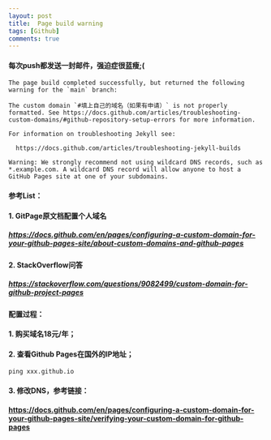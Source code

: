 ```yaml
---
layout: post
title:  Page build warning
tags: [Github]
comments: true
---
```


#### 每次push都发送一封邮件，强迫症很蓝瘦;(
```
The page build completed successfully, but returned the following warning for the `main` branch:

The custom domain `#填上自己的域名（如果有申请）` is not properly formatted. See https://docs.github.com/articles/troubleshooting-custom-domains/#github-repository-setup-errors for more information.

For information on troubleshooting Jekyll see:

  https://docs.github.com/articles/troubleshooting-jekyll-builds
```
```
Warning: We strongly recommend not using wildcard DNS records, such as *.example.com. A wildcard DNS record will allow anyone to host a GitHub Pages site at one of your subdomains.
```
#### 参考List：
#### 1. GitPage原文档配置个人域名
##### https://docs.github.com/en/pages/configuring-a-custom-domain-for-your-github-pages-site/about-custom-domains-and-github-pages
#### 2. StackOverflow问答
##### https://stackoverflow.com/questions/9082499/custom-domain-for-github-project-pages

####  配置过程：
#### 1. 购买域名18元/年；
#### 2. 查看Github Pages在国外的IP地址；
```
ping xxx.github.io
```
#### 3. 修改DNS，参考链接：
#### https://docs.github.com/en/pages/configuring-a-custom-domain-for-your-github-pages-site/verifying-your-custom-domain-for-github-pages